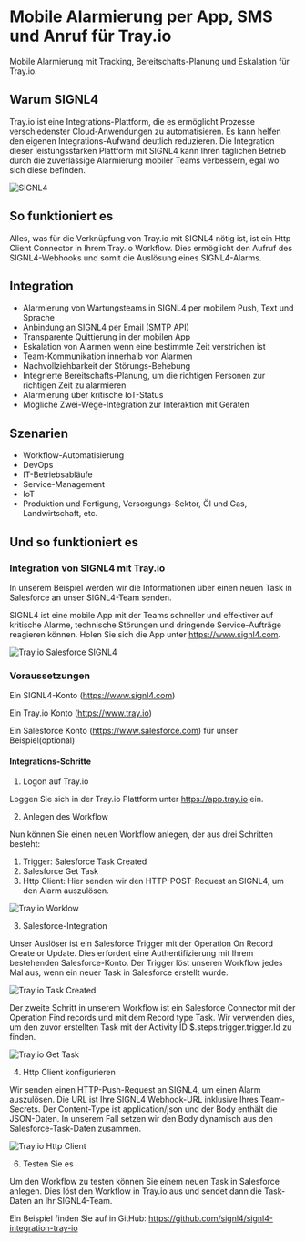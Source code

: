 # Mobile Alarmierung per App, SMS und Anruf für Tray.io

Mobile Alarmierung mit Tracking, Bereitschafts-Planung und Eskalation für Tray.io.

## Warum SIGNL4

Tray.io ist eine Integrations-Plattform, die es ermöglicht Prozesse verschiedenster Cloud-Anwendungen zu automatisieren. Es kann helfen den eigenen Integrations-Aufwand deutlich reduzieren. Die Integration dieser leistungsstarken Plattform mit SIGNL4 kann Ihren täglichen Betrieb durch die zuverlässige Alarmierung mobiler Teams verbessern, egal wo sich diese befinden.

![SIGNL4](tray-io-signl4.png)

## So funktioniert es

Alles, was für die Verknüpfung von Tray.io mit SIGNL4 nötig ist, ist ein Http Client Connector in Ihrem Tray.io Workflow. Dies ermöglicht den Aufruf des SIGNL4-Webhooks und somit die Auslösung eines SIGNL4-Alarms.

## Integration

- Alarmierung von Wartungsteams in SIGNL4 per mobilem Push, Text und Sprache
- Anbindung an SIGNL4 per Email (SMTP API)
- Transparente Quittierung in der mobilen App
- Eskalation von Alarmen wenn eine bestimmte Zeit verstrichen ist
- Team-Kommunikation innerhalb von Alarmen
- Nachvollziehbarkeit der Störungs-Behebung
- Integrierte Bereitschafts-Planung, um die richtigen Personen zur richtigen Zeit zu alarmieren
- Alarmierung über kritische IoT-Status
- Mögliche Zwei-Wege-Integration zur Interaktion mit Geräten

## Szenarien

- Workflow-Automatisierung
- DevOps
- IT-Betriebsabläufe
- Service-Management
- IoT
- Produktion und Fertigung, Versorgungs-Sektor, Öl und Gas, Landwirtschaft, etc.

## Und so funktioniert es

### Integration von SIGNL4 mit Tray.io

In unserem Beispiel werden wir die Informationen über einen neuen Task in Salesforce an unser SIGNL4-Team senden.

SIGNL4 ist eine mobile App mit der Teams schneller und effektiver auf kritische Alarme, technische Störungen und dringende Service-Aufträge reagieren können. Holen Sie sich die App unter https://www.signl4.com.

![Tray.io Salesforce SIGNL4](tray-io-salesforce-signl4.gif)

### Voraussetzungen

Ein SIGNL4-Konto (https://www.signl4.com)

Ein Tray.io Konto (https://www.tray.io)

Ein Salesforce Konto (https://www.salesforce.com) für unser Beispiel(optional)


#### Integrations-Schritte

1. Logon auf Tray.io  

Loggen Sie sich in der Tray.io Plattform unter https://app.tray.io ein.

2. Anlegen des Workflow  

Nun können Sie einen neuen Workflow anlegen, der aus drei Schritten besteht:

1. Trigger: Salesforce Task Created
2. Salesforce Get Task
3. Http Client: Hier senden wir den HTTP-POST-Request an SIGNL4, um den Alarm auszulösen.

![Tray.io Worklow](tray-io-workflow.png)

3. Salesforce-Integration  

Unser Auslöser ist ein Salesforce Trigger mit der Operation On Record Create or Update. Dies erfordert eine Authentifizierung mit Ihrem bestehenden Salesforce-Konto. Der Trigger löst unseren Workflow jedes Mal aus, wenn ein neuer Task in Salesforce erstellt wurde.

![Tray.io Task Created](tray-io-workflow-task-created.png)

Der zweite Schritt in unserem Workflow ist ein Salesforce Connector mit der Operation Find records und mit dem  Record type Task. Wir verwenden dies, um den zuvor erstellten Task mit der Activity ID $.steps.trigger.trigger.Id zu finden.

![Tray.io Get Task](tray-io-workflow-get-task.png)

4. Http Client konfigurieren  

Wir senden einen HTTP-Push-Request an SIGNL4, um einen Alarm auszulösen. Die URL ist Ihre SIGNL4 Webhook-URL inklusive Ihres Team-Secrets. Der Content-Type ist application/json und der Body enthält die JSON-Daten. In unserem Fall setzen wir den Body dynamisch aus den Salesforce-Task-Daten zusammen.

![Tray.io Http Client](tray-io-workflow-signl4.png)

6. Testen Sie es  

Um den Workflow zu testen können Sie einem neuen Task in Salesforce anlegen. Dies löst den Workflow in Tray.io aus und sendet dann die Task-Daten an Ihr SIGNL4-Team.

Ein Beispiel finden Sie auf in GitHub:
https://github.com/signl4/signl4-integration-tray-io
